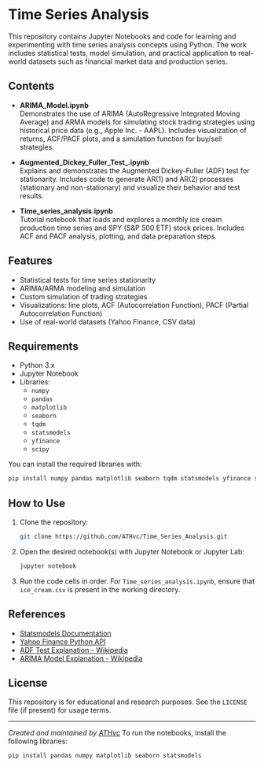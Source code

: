 # Time Series Analysis

This repository contains Jupyter Notebooks and code for learning and experimenting with time series analysis concepts using Python. The work includes statistical tests, model simulation, and practical application to real-world datasets such as financial market data and production series.

## Contents

- **ARIMA_Model.ipynb**  
  Demonstrates the use of ARIMA (AutoRegressive Integrated Moving Average) and ARMA models for simulating stock trading strategies using historical price data (e.g., Apple Inc. - AAPL). Includes visualization of returns, ACF/PACF plots, and a simulation function for buy/sell strategies.

- **Augmented_Dickey_Fuller_Test_.ipynb**  
  Explains and demonstrates the Augmented Dickey-Fuller (ADF) test for stationarity. Includes code to generate AR(1) and AR(2) processes (stationary and non-stationary) and visualize their behavior and test results.

- **Time_series_analysis.ipynb**  
  Tutorial notebook that loads and explores a monthly ice cream production time series and SPY (S&P 500 ETF) stock prices. Includes ACF and PACF analysis, plotting, and data preparation steps.

## Features

- Statistical tests for time series stationarity
- ARIMA/ARMA modeling and simulation
- Custom simulation of trading strategies
- Visualizations: line plots, ACF (Autocorrelation Function), PACF (Partial Autocorrelation Function)
- Use of real-world datasets (Yahoo Finance, CSV data)

## Requirements

- Python 3.x
- Jupyter Notebook
- Libraries:
  - `numpy`
  - `pandas`
  - `matplotlib`
  - `seaborn`
  - `tqdm`
  - `statsmodels`
  - `yfinance`
  - `scipy`

You can install the required libraries with:

```bash
pip install numpy pandas matplotlib seaborn tqdm statsmodels yfinance scipy
```

## How to Use

1. Clone the repository:
    ```bash
    git clone https://github.com/ATHvc/Time_Series_Analysis.git
    ```
2. Open the desired notebook(s) with Jupyter Notebook or Jupyter Lab:
    ```bash
    jupyter notebook
    ```
3. Run the code cells in order. For `Time_series_analysis.ipynb`, ensure that `ice_cream.csv` is present in the working directory.

## References

- [Statsmodels Documentation](https://www.statsmodels.org/)
- [Yahoo Finance Python API](https://pypi.org/project/yfinance/)
- [ADF Test Explanation - Wikipedia](https://en.wikipedia.org/wiki/Augmented_Dickey–Fuller_test)
- [ARIMA Model Explanation - Wikipedia](https://en.wikipedia.org/wiki/Autoregressive_integrated_moving_average)

## License

This repository is for educational and research purposes. See the `LICENSE` file (if present) for usage terms.

---

*Created and maintained by [ATHvc](https://github.com/ATHvc)*
To run the notebooks, install the following libraries:

```bash
pip install pandas numpy matplotlib seaborn statsmodels

